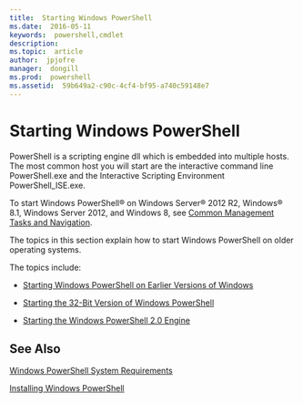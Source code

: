 ```yaml
---
title:  Starting Windows PowerShell
ms.date:  2016-05-11
keywords:  powershell,cmdlet
description:  
ms.topic:  article
author:  jpjofre
manager:  dongill
ms.prod:  powershell
ms.assetid:  59b649a2-c90c-4cf4-bf95-a740c59148e7
---
```


# Starting Windows PowerShell
PowerShell is a scripting engine dll which is embedded into multiple hosts.  The most common host you will start are the interactive command line PowerShell.exe and the Interactive Scripting Environment PowerShell_ISE.exe.  

To start Windows PowerShell® on Windows Server® 2012 R2, Windows® 8.1, Windows Server 2012, and Windows 8, see [Common Management Tasks and Navigation](http://technet.microsoft.com/library/hh831491.aspx).

The topics in this section explain how to start Windows PowerShell on older operating systems.

The topics include:

-   [Starting Windows PowerShell on Earlier Versions of Windows](Starting-Windows-PowerShell-on-Earlier-Versions-of-Windows.md)

-   [Starting the 32-Bit Version of Windows PowerShell](Starting-the-32-Bit-Version-of-Windows-PowerShell.md)

-   [Starting the Windows PowerShell 2.0 Engine](Starting-the-Windows-PowerShell-2.0-Engine.md)

## See Also
[Windows PowerShell System Requirements](Windows-PowerShell-System-Requirements.md)

[Installing Windows PowerShell](Installing-Windows-PowerShell.md)

